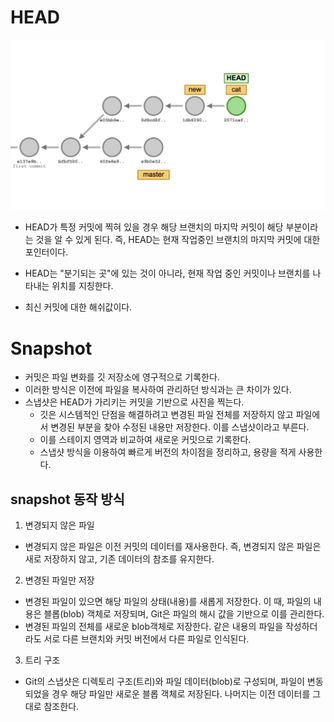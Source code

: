 # HEAD

![head1](images/head1.png)

- HEAD가 특정 커밋에 찍혀 있을 경우 해당 브랜치의 마지막 커밋이 해당 부분이라는 것을 알 수 있게 된다. 즉, HEAD는 현재 작업중인 브랜치의 마지막 커밋에 대한 포인터이다.

- HEAD는 "분기되는 곳"에 있는 것이 아니라, 현재 작업 중인 커밋이나 브랜치를 나타내는 위치를 지칭한다.

- 최신 커밋에 대한 해쉬값이다.


# Snapshot

- 커밋은 파일 변화를 깃 저장소에 영구적으로 기록한다.
- 이러한 방식은 이전에 파일을 복사하여 관리하던 방식과는 큰 차이가 있다.
- 스냅샷은 HEAD가 가리키는 커밋을 기반으로 사진을 찍는다.
    - 깃은 시스템적인 단점을 해결하려고 변경된 파일 전체를 저장하지 않고 파일에서 변경된 부분을 찾아 수정된 내용만 저장한다. 이를 스냅샷이라고 부른다.
    - 이를 스테이지 영역과 비교하여 새로운 커밋으로 기록한다.
    - 스냅샷 방식을 이용하여 빠르게 버전의 차이점을 정리하고, 용량을 적게 사용한다.

## snapshot 동작 방식

1. 변경되지 않은 파일
- 변경되지 않은 파일은 이전 커밋의 데이터를 재사용한다. 즉, 변경되지 않은 파일은 새로 저장하지 않고, 기존 데이터의 참조를 유지한다.

2. 변경된 파일만 저장
- 변경된 파일이 있으면 해당 파일의 상태(내용)를 새롭게 저장한다. 이 때, 파일의 내용은 블롭(blob) 객체로 저장되며, Git은 파일의 해시 값을 기반으로 이를 관리한다.
- 변경된 파일의 전체를 새로운 blob객체로 저장한다. 같은 내용의 파일을 작성하더라도 서로 다른 브랜치와 커밋 버전에서 다른 파일로 인식된다.


3. 트리 구조
- Git의 스냅샷은 디렉토리 구조(트리)와 파일 데이터(blob)로 구성되며, 파일이 변동되었을 경우 해당 파일만 새로운 블롭 객체로 저장된다. 나머지는 이전 데이터를 그대로 참조한다.